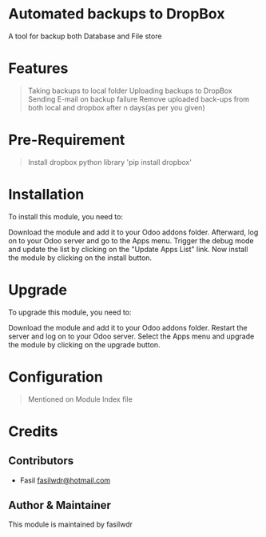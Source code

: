 Automated backups to DropBox
=============================

A tool for backup both Database and File store

Features
============

> Taking backups to local folder
> Uploading backups to DropBox
> Sending E-mail on backup failure
> Remove uploaded back-ups from both local and dropbox after n days(as per you given)


Pre-Requirement
============

> Install dropbox python library
'pip install dropbox'

Installation
============

To install this module, you need to:

Download the module and add it to your Odoo addons folder. Afterward, log on to
your Odoo server and go to the Apps menu. Trigger the debug mode and update the
list by clicking on the "Update Apps List" link. Now install the module by
clicking on the install button.

Upgrade
============

To upgrade this module, you need to:

Download the module and add it to your Odoo addons folder. Restart the server
and log on to your Odoo server. Select the Apps menu and upgrade the module by
clicking on the upgrade button.


Configuration
=============

> Mentioned on Module Index file 


Credits
=======

Contributors
------------

* Fasil <fasilwdr@hotmail.com>


Author & Maintainer
-------------------

This module is maintained by fasilwdr
